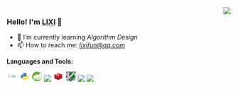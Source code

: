 <img align="right" src="https://github-readme-stats.vercel.app/api?username=lixifun&show_icons=true&icon_color=805AD5&text_color=718096&bg_color=ffffff&hide_title=true" />

### Hello! I'm [LIXI](https://lixi.fun) 👋 

- 🌱 I’m currently learning *Algorithm Design*
- 📫 How to reach me: *lixifun@qq.com*

**Languages and Tools:**  

<code><img height="24" src="https://raw.githubusercontent.com/github/explore/80688e429a7d4ef2fca1e82350fe8e3517d3494d/topics/java/java.png"></code>
<code><img height="24" src="https://raw.githubusercontent.com/github/explore/80688e429a7d4ef2fca1e82350fe8e3517d3494d/topics/python/python.png"></code>
<code><img height="24" src="https://raw.githubusercontent.com/github/explore/8ab0be27a8c97992e4930e630e2d68ba8d819183/topics/spring/spring.png"></code>
<code><img height="24" src="https://avatars.githubusercontent.com/u/1483254?s=200&v=4"></code>
<code><img height="24" src="https://raw.githubusercontent.com/github/explore/80688e429a7d4ef2fca1e82350fe8e3517d3494d/topics/redis/redis.png"></code>
<code><img height="24" src="https://raw.githubusercontent.com/github/explore/80688e429a7d4ef2fca1e82350fe8e3517d3494d/topics/vim/vim.png"></code>
<code><img height="24" src="https://www.jetbrains.com/idea/img/idea-edu.svg"></code>
<code><img height="24" src="https://avatars.githubusercontent.com/u/34743864?s=200&v=4"></code>


<!--
**lixifun/lixifun** is a ✨ _special_ ✨ repository because its `README.md` (this file) appears on your GitHub profile.

Here are some ideas to get you started:

- 🔭 I’m currently working on ...
- 🌱 I’m currently learning ...
- 👯 I’m looking to collaborate on ...
- 🤔 I’m looking for help with ...
- 💬 Ask me about ...
- 📫 How to reach me: ...
- 😄 Pronouns: ...
- ⚡ Fun fact: ...
-->
